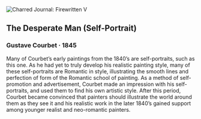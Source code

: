 <div class="artwork-of-the-day">
  <div class="container">
    <div class="img-wrapper">
      <img
        src="https://uploads6.wikiart.org/00380/images/gustave-courbet/desperate-self-portrait-1841-artist-print-collector.jpg!Large.jpg"
        alt="Charred Journal: Firewritten V" />
    </div>
    <div class="artwork-detail">
      <div class="artwork-origin"> 
        <h2 class="artwork-name">The Desperate Man (Self-Portrait)</h2>
        <h3 class="artist">
          Gustave Courbet
                    ·  1845
        </h3>
      </div>
      <p class="description">
        <span class="artwork-description-text ng-binding" ng-bind-html="viewModel.ArtworkOfTheDay.Description | unsafe">Many of Courbet’s early paintings from the 1840’s are self-portraits, such as this one. As he had yet to truly develop his realistic painting style, many of these self-portraits are Romantic in style, illustrating the smooth lines and perfection of form of the Romantic school of painting. As a method of self-promotion and advertisement, Courbet made an impression with his self-portraits, and used them to find his own artistic style. After this period, Courbet became convinced that painters should illustrate the world around them as they see it and his realistic work in the later 1840’s gained support among younger realist and neo-romantic painters. </span>
                        <div class="text-shadow-container" ng-show="showShadow" style=""></div>
      </p>
    </div>
  </div>

</div>
